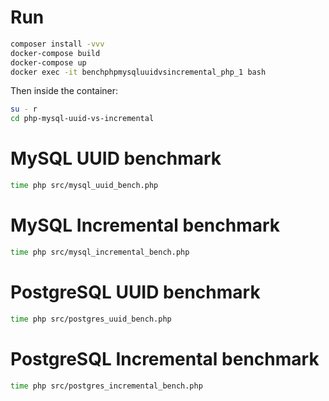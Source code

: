 # Run

```bash
composer install -vvv
docker-compose build
docker-compose up
docker exec -it benchphpmysqluuidvsincremental_php_1 bash
```

Then inside the container:
```bash
su - r
cd php-mysql-uuid-vs-incremental
```

# MySQL UUID benchmark
```bash
time php src/mysql_uuid_bench.php
```

# MySQL Incremental benchmark
```bash
time php src/mysql_incremental_bench.php
```

# PostgreSQL UUID benchmark
```bash
time php src/postgres_uuid_bench.php
```

# PostgreSQL Incremental benchmark
```bash
time php src/postgres_incremental_bench.php
```
